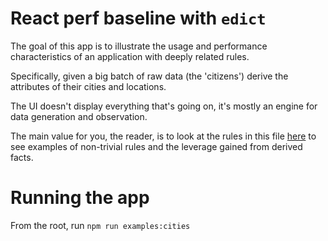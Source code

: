 # React perf baseline with `edict`
The goal of this app is to illustrate the usage and performance
characteristics of an application with deeply related rules.

Specifically, given a big batch of raw data (the 'citizens') derive
the attributes of their cities and locations. 

The UI doesn't display everything that's going on, it's mostly an engine
for data generation and observation. 

The main value for you, the reader, is to look at the rules
in this file [here](src/app/rules/rules.ts) to see examples
of non-trivial rules and the leverage gained from derived facts. 

# Running the app
From the root, run `npm run examples:cities`
